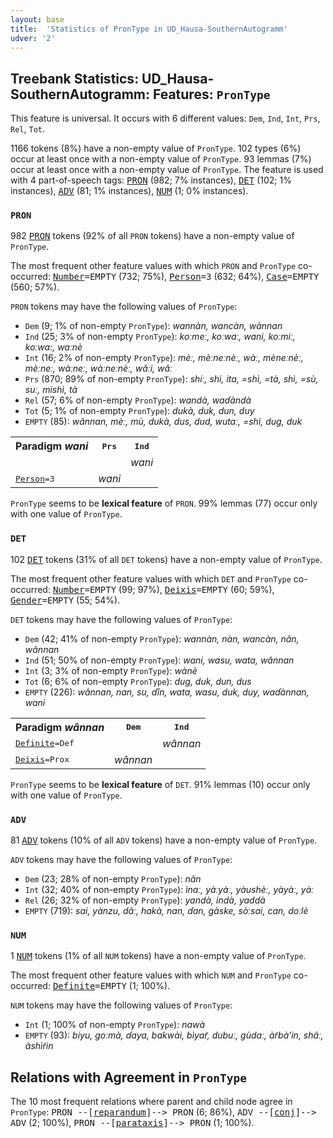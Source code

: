 ```yaml
---
layout: base
title:  'Statistics of PronType in UD_Hausa-SouthernAutogramm'
udver: '2'
---
```


## Treebank Statistics: UD_Hausa-SouthernAutogramm: Features: `PronType`

This feature is universal.
It occurs with 6 different values: `Dem`, `Ind`, `Int`, `Prs`, `Rel`, `Tot`.

1166 tokens (8%) have a non-empty value of `PronType`.
102 types (6%) occur at least once with a non-empty value of `PronType`.
93 lemmas (7%) occur at least once with a non-empty value of `PronType`.
The feature is used with 4 part-of-speech tags: <tt><a href="ha_southernautogramm-pos-PRON.html">PRON</a></tt> (982; 7% instances), <tt><a href="ha_southernautogramm-pos-DET.html">DET</a></tt> (102; 1% instances), <tt><a href="ha_southernautogramm-pos-ADV.html">ADV</a></tt> (81; 1% instances), <tt><a href="ha_southernautogramm-pos-NUM.html">NUM</a></tt> (1; 0% instances).

### `PRON`

982 <tt><a href="ha_southernautogramm-pos-PRON.html">PRON</a></tt> tokens (92% of all `PRON` tokens) have a non-empty value of `PronType`.

The most frequent other feature values with which `PRON` and `PronType` co-occurred: <tt><a href="ha_southernautogramm-feat-Number.html">Number</a></tt><tt>=EMPTY</tt> (732; 75%), <tt><a href="ha_southernautogramm-feat-Person.html">Person</a></tt><tt>=3</tt> (632; 64%), <tt><a href="ha_southernautogramm-feat-Case.html">Case</a></tt><tt>=EMPTY</tt> (560; 57%).

`PRON` tokens may have the following values of `PronType`:

* `Dem` (9; 1% of non-empty `PronType`): <em>wannàn, wancàn, wànnan</em>
* `Ind` (25; 3% of non-empty `PronType`): <em>koːmeː, koːwaː, wani, koːmiː, koːwa:, waːnè</em>
* `Int` (16; 2% of non-empty `PronType`): <em>mèː, mèːneːnèː, wàː, mèneːnèː, mèːneː, wàːneː, wàːneːnèː, wǎːi, wâː</em>
* `Prs` (870; 89% of non-empty `PronType`): <em>shiː, shi, ita, =shì, =tà, shì, =sù, suː, mishì, tà</em>
* `Rel` (57; 6% of non-empty `PronType`): <em>wandà, waɗàndà</em>
* `Tot` (5; 1% of non-empty `PronType`): <em>dukà, duk, dun, duy</em>
* `EMPTY` (85): <em>wânnan, mèː, mù, dukà, dus, dud, wutaː, =shì, dug, duk</em>

<table>
  <tr><th>Paradigm <i>wani</i></th><th><tt>Prs</tt></th><th><tt>Ind</tt></th></tr>
  <tr><td><tt></tt></td><td></td><td><em>wani</em></td></tr>
  <tr><td><tt><tt><a href="ha_southernautogramm-feat-Person.html">Person</a></tt><tt>=3</tt></tt></td><td><em>wani</em></td><td></td></tr>
</table>

`PronType` seems to be **lexical feature** of `PRON`. 99% lemmas (77) occur only with one value of `PronType`.

### `DET`

102 <tt><a href="ha_southernautogramm-pos-DET.html">DET</a></tt> tokens (31% of all `DET` tokens) have a non-empty value of `PronType`.

The most frequent other feature values with which `DET` and `PronType` co-occurred: <tt><a href="ha_southernautogramm-feat-Number.html">Number</a></tt><tt>=EMPTY</tt> (99; 97%), <tt><a href="ha_southernautogramm-feat-Deixis.html">Deixis</a></tt><tt>=EMPTY</tt> (60; 59%), <tt><a href="ha_southernautogramm-feat-Gender.html">Gender</a></tt><tt>=EMPTY</tt> (55; 54%).

`DET` tokens may have the following values of `PronType`:

* `Dem` (42; 41% of non-empty `PronType`): <em>wannàn, nàn, wancàn, nân, wânnan</em>
* `Ind` (51; 50% of non-empty `PronType`): <em>wani, wasu, wata, wânnan</em>
* `Int` (3; 3% of non-empty `PronType`): <em>wànè</em>
* `Tot` (6; 6% of non-empty `PronType`): <em>dug, duk, dun, dus</em>
* `EMPTY` (226): <em>wânnan, nan, su, ɗîn, wata, wasu, duk, duy, waɗànnan, wani</em>

<table>
  <tr><th>Paradigm <i>wânnan</i></th><th><tt>Dem</tt></th><th><tt>Ind</tt></th></tr>
  <tr><td><tt><tt><a href="ha_southernautogramm-feat-Definite.html">Definite</a></tt><tt>=Def</tt></tt></td><td></td><td><em>wânnan</em></td></tr>
  <tr><td><tt><tt><a href="ha_southernautogramm-feat-Deixis.html">Deixis</a></tt><tt>=Prox</tt></tt></td><td><em>wânnan</em></td><td></td></tr>
</table>

`PronType` seems to be **lexical feature** of `DET`. 91% lemmas (10) occur only with one value of `PronType`.

### `ADV`

81 <tt><a href="ha_southernautogramm-pos-ADV.html">ADV</a></tt> tokens (10% of all `ADV` tokens) have a non-empty value of `PronType`.

`ADV` tokens may have the following values of `PronType`:

* `Dem` (23; 28% of non-empty `PronType`): <em>nân</em>
* `Int` (32; 40% of non-empty `PronType`): <em>ìnaː, yàːyàː, yàushèː, yàyàː, yàː</em>
* `Rel` (26; 32% of non-empty `PronType`): <em>yandà, indà, yaddà</em>
* `EMPTY` (719): <em>sai, yànzu, dâː, hakà, nan, ɗan, gàske, sòːsai, can, doːlè</em>

### `NUM`

1 <tt><a href="ha_southernautogramm-pos-NUM.html">NUM</a></tt> tokens (1% of all `NUM` tokens) have a non-empty value of `PronType`.

The most frequent other feature values with which `NUM` and `PronType` co-occurred: <tt><a href="ha_southernautogramm-feat-Definite.html">Definite</a></tt><tt>=EMPTY</tt> (1; 100%).

`NUM` tokens may have the following values of `PronType`:

* `Int` (1; 100% of non-empty `PronType`): <em>nawà</em>
* `EMPTY` (93): <em>biyu, goːmà, ɗaya, bakwài, bìyar̃, dubuː, gùdaː, àr̃bàʼin, shâː, àshìr̃in</em>

## Relations with Agreement in `PronType`

The 10 most frequent relations where parent and child node agree in `PronType`:
<tt>PRON --[<tt><a href="ha_southernautogramm-dep-reparandum.html">reparandum</a></tt>]--> PRON</tt> (6; 86%),
<tt>ADV --[<tt><a href="ha_southernautogramm-dep-conj.html">conj</a></tt>]--> ADV</tt> (2; 100%),
<tt>PRON --[<tt><a href="ha_southernautogramm-dep-parataxis.html">parataxis</a></tt>]--> PRON</tt> (1; 100%).

